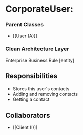 # CorporateUser:
### Parent Classes 
- [[User (A)]]

### Clean Architecture Layer
Enterprise Business Rule [entity]

## Responsibilities
- Stores this user's contacts
- Adding and removing contacts
- Getting a contact

## Collaborators
- [[Client (I)]]